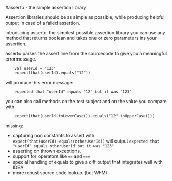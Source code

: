 #asserto - the simple assertion library

Assertion libraries should be as simple as possible, while producing helpful output in case of a failed assertion.

introducing asserto, the simplest possible assertion library
you can use any method that returns boolean and takes one or zero parameters ins your assertion.

asserto parses the assert line from the sourcecode to give you a meaningful errormessage.

        val userId = "123"
        expect(that(userId).equals("12"))
will produce this error message:

        expected that "userId" equals "12" but it was "123"
        
you can also call methods on the test subject and on the value you compare with
        
        expect(that(userId.toLowerCase()).equals("12".toUpperCase()))

missing:
* capturing non constants to assert with. 
`expect(that(userId).equals(otherUserId))` will output `expected that "userId" equals otherUserId but it was "123"`
* asserting on thrown exceptions.
* support for operators like `==` and `===`
* special handling of equals to give a diff output that integrates well with IDEA
* more robust source code lookup. (but WFM)
